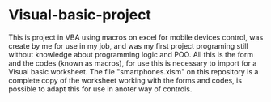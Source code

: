 # Visual-basic-project
This is project in VBA using macros on excel for mobile devices control, was create by me for use in my job, and was my first project programing
still without knowledge about programming logic and POO.
All this is the form and the codes (known as macros), for use this is necessary to import for a Visual basic worksheet.
The file "smartphones.xlsm" on this repository is a complete copy of the worksheet working with the forms and codes, is possible to adapt this for use in 
anoter way of controls.
